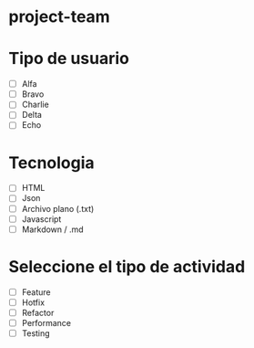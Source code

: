 # project-team

# Tipo de usuario
- [ ] Alfa
- [ ] Bravo 
- [ ] Charlie
- [ ] Delta
- [ ] Echo

# Tecnologia
- [ ] HTML
- [ ] Json 
- [ ] Archivo plano (.txt)
- [ ] Javascript
- [ ] Markdown / .md

# Seleccione el tipo de actividad
- [ ] Feature
- [ ] Hotfix
- [ ] Refactor
- [ ] Performance
- [ ] Testing
